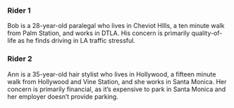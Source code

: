 ### Rider 1

Bob is a 28-year-old paralegal who lives in Cheviot HIlls, a ten minute walk from Palm Station,  and works in DTLA. His concern is primarily quality-of-life as he finds driving in LA traffic stressful.


### Rider 2

Ann is a 35-year-old hair stylist who lives in Hollywood, a fifteen minute walk from Hollywood and Vine Station, and she works in Santa Monica. Her concern is primarily financial, as it’s expensive to park in Santa Monica and her employer doesn’t provide parking.